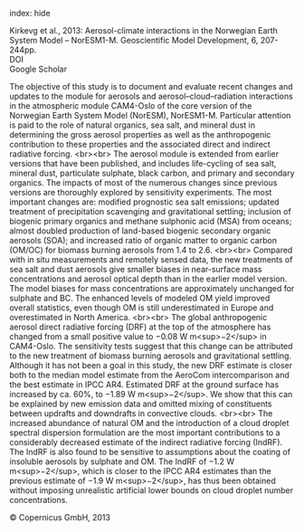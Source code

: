 index: hide

<div class="Citation">

  <div class="Citation-body">
    <div class="Citation-text">Kirkevg et al., 2013: Aerosol-climate interactions in the Norwegian Earth System Model – NorESM1-M. <span class="Article-journal">Geoscientific Model Development, </span><span class="Article-volume">6, </span>207-244pp.</div>
    <div class="Citation-links">
      <div class="CitationLink" data-href="https://doi.org/10.5194/gmd-6-207-2013">
        <div class="CitationLink-icon CitationLink-Doi"></div>
        <div class="CitationLink-text">DOI</div>
      </div>
      <div class="CitationLink" data-href="https://scholar.google.com/scholar?q=10.5194/gmd-6-207-2013">
        <div class="CitationLink-icon CitationLink-Scholar"></div>
        <div class="CitationLink-text">Google Scholar</div>
      </div>
    </div>
  </div>
</div>

The objective of this study is to document and evaluate recent changes and updates to the module for aerosols and aerosol–cloud–radiation interactions in the atmospheric module CAM4-Oslo of the core version of the Norwegian Earth System Model (NorESM), NorESM1-M. Particular attention is paid to the role of natural organics, sea salt, and mineral dust in determining the gross aerosol properties as well as the anthropogenic contribution to these properties and the associated direct and indirect radiative forcing. &lt;br&gt;&lt;br&gt; The aerosol module is extended from earlier versions that have been published, and includes life-cycling of sea salt, mineral dust, particulate sulphate, black carbon, and primary and secondary organics. The impacts of most of the numerous changes since previous versions are thoroughly explored by sensitivity experiments. The most important changes are: modified prognostic sea salt emissions; updated treatment of precipitation scavenging and gravitational settling; inclusion of biogenic primary organics and methane sulphonic acid (MSA) from oceans; almost doubled production of land-based biogenic secondary organic aerosols (SOA); and increased ratio of organic matter to organic carbon (OM/OC) for biomass burning aerosols from 1.4 to 2.6. &lt;br&gt;&lt;br&gt; Compared with in situ measurements and remotely sensed data, the new treatments of sea salt and dust aerosols give smaller biases in near-surface mass concentrations and aerosol optical depth than in the earlier model version. The model biases for mass concentrations are approximately unchanged for sulphate and BC. The enhanced levels of modeled OM yield improved overall statistics, even though OM is still underestimated in Europe and overestimated in North America. &lt;br&gt;&lt;br&gt; The global anthropogenic aerosol direct radiative forcing (DRF) at the top of the atmosphere has changed from a small positive value to −0.08 W m&lt;sup&gt;−2&lt;/sup&gt; in CAM4-Oslo. The sensitivity tests suggest that this change can be attributed to the new treatment of biomass burning aerosols and gravitational settling. Although it has not been a goal in this study, the new DRF estimate is closer both to the median model estimate from the AeroCom intercomparison and the best estimate in IPCC AR4. Estimated DRF at the ground surface has increased by ca. 60%, to −1.89 W m&lt;sup&gt;−2&lt;/sup&gt;. We show that this can be explained by new emission data and omitted mixing of constituents between updrafts and downdrafts in convective clouds. &lt;br&gt;&lt;br&gt; The increased abundance of natural OM and the introduction of a cloud droplet spectral dispersion formulation are the most important contributions to a considerably decreased estimate of the indirect radiative forcing (IndRF). The IndRF is also found to be sensitive to assumptions about the coating of insoluble aerosols by sulphate and OM. The IndRF of −1.2 W m&lt;sup&gt;−2&lt;/sup&gt;, which is closer to the IPCC AR4 estimates than the previous estimate of −1.9 W m&lt;sup&gt;−2&lt;/sup&gt;, has thus been obtained without imposing unrealistic artificial lower bounds on cloud droplet number concentrations.

<div class="Citation-copy">
&copy; Copernicus GmbH, 2013
</div>